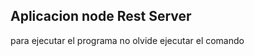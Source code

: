 ## Aplicacion node Rest Server

para ejecutar el programa no olvide ejecutar el comando

```npm install
```